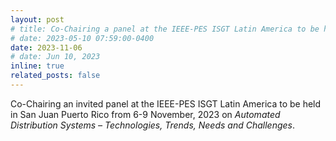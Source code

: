 ```yaml
---
layout: post
# title: Co-Chairing a panel at the IEEE-PES ISGT Latin America to be held in San Juan Puerto Rico from 6-9 November, 2023. 
# date: 2023-05-10 07:59:00-0400
date: 2023-11-06 
# date: Jun 10, 2023
inline: true
related_posts: false
---
```


<!-- A simple inline announcement with Markdown emoji! :sparkles: :smile: -->
<!-- I will be co-chairing a panel at the PES ISGT Latin America conference, at San Juan PR, on Automated Distribution Systems – Technologies, Trend, Need and Challenges. This panel consists of speakers from DOE national labs, universities, utility, and product vendor, to present the cutting-edge research, technologies, strategies, customer experience, and visions in distribution automation. Panelists include Dr. Henry Huang, Energy Systems Division Director (ANL), Dr. Martha Symko-Davies, Program Manager of Accelerating Clean Energy at Scale (NREL), Dr. Xuan Wu, Manager, Transmission Planning (AES), Dr. Di Shi, Associate Professor (NMSU), Dr. Zhaoyu Wang, Northrop Grumman Associate Professor (ISU), Daniel Arden, Director of Grid Automation Marketing (Eaton)These speakers will provide multiple angles of insights to the grand trend of grid automation, based on their extensive years of experience in individual areas which will benefit audiences from all types of organizations. -->

Co-Chairing an invited panel at the IEEE-PES ISGT Latin America to be held in San Juan Puerto Rico from 6-9 November, 2023 on *Automated Distribution Systems – Technologies, Trends, Needs and Challenges*.